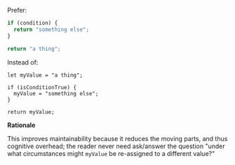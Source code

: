 Prefer:

```js
if (condition) {
  return "something else";
}

return "a thing";
```

Instead of:

```js.avoid
let myValue = "a thing";

if (isConditionTrue) {
  myValue = "something else";
}

return myValue;
```

**Rationale**

This improves maintainability because it reduces the moving parts, and thus cognitive overhead; the reader never need ask/answer the question "under what circumstances might `myValue` be re-assigned to a different value?"
